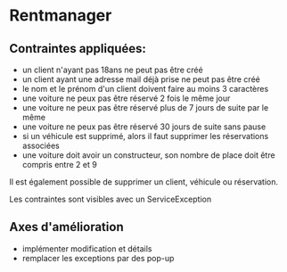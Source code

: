 # Rentmanager

##   Contraintes appliquées:

- un client n'ayant pas 18ans ne peut pas être créé
- un client ayant une adresse mail déjà prise ne peut pas être créé
- le nom et le prénom d'un client doivent faire au moins 3 caractères
- une voiture ne peux pas être réservé 2 fois le même jour
- une voiture ne peux pas être réservé plus de 7 jours de suite par le même 
- une voiture ne peux pas être réservé 30 jours de suite sans pause
- si un véhicule est supprimé, alors il faut supprimer les réservations associées
- une voiture doit avoir un constructeur, son nombre de place doit être compris entre 2 et 9

Il est également possible de supprimer un client, véhicule ou réservation.

Les contraintes sont visibles avec un ServiceException

##  Axes d'amélioration
- implémenter modification et détails
- remplacer les exceptions par des pop-up
